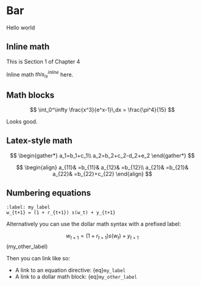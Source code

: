 # Bar

Hello world

## Inline math

This is Section 1 of Chapter 4

Inline math $this_{is}^{inline}$ here.

## Math blocks

$$
  \int_0^\infty \frac{x^3}{e^x-1}\,dx = \frac{\pi^4}{15}
$$

Looks good.

## Latex-style math

$$
\begin{gather*}
a_1=b_1+c_1\\
a_2=b_2+c_2-d_2+e_2
\end{gather*}
$$

$$
\begin{align}
a_{11}& =b_{11}&
  a_{12}& =b_{12}\\
a_{21}& =b_{21}&
  a_{22}& =b_{22}+c_{22}
\end{align}
$$

## Numbering equations

```{math}
:label: my_label
w_{t+1} = (1 + r_{t+1}) s(w_t) + y_{t+1}
```

Alternatively you can use the dollar math syntax with a prefixed label:

$$
  w_{t+1} = (1 + r_{t+1}) s(w_t) + y_{t+1}
$$ (my_other_label)

Then you can link like so:

- A link to an equation directive: {eq}`my_label`
- A link to a dollar math block: {eq}`my_other_label`
